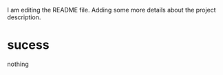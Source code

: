 I am editing the README file. Adding some more details about the project description.
# sucess
nothing
